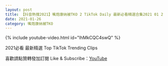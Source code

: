```yaml
---
layout: post
title: 【抖音熱搜2021】嘴炮康纳被TKO 2 TikTok Daily 最新必看精選合集2021 01 26
date: 2021-01-26
category: 嘴炮康纳被TKO
---
```


{% include youtube-video.html id="lhMkCQC4swQ" %}

2021必看 最新精選 Top TikTok Trending Clips

喜歡請點贊轉發加訂閱 Like & Subscribe：[YouTube](https://www.youtube.com/channel/UCAoR7VcanIPd04uEq_GIylA/videos)

